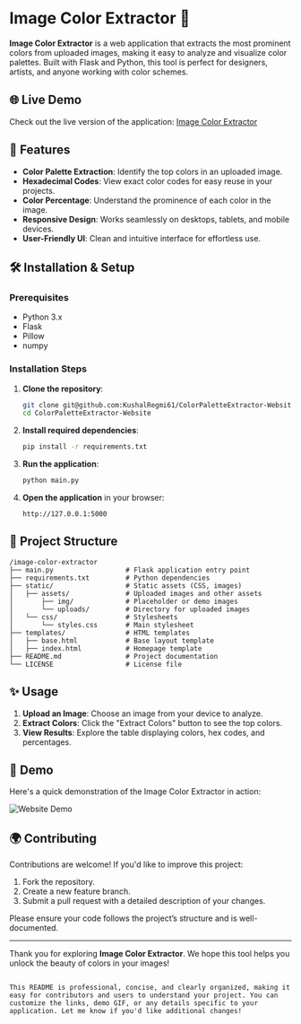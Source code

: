 # Image Color Extractor 🎨

**Image Color Extractor** is a web application that extracts the most prominent colors from uploaded images, making it easy to analyze and visualize color palettes. Built with Flask and Python, this tool is perfect for designers, artists, and anyone working with color schemes.

## 🌐 Live Demo

Check out the live version of the application: [Image Color Extractor](https://your-live-site-link.com)

## 🚀 Features

- **Color Palette Extraction**: Identify the top colors in an uploaded image.
- **Hexadecimal Codes**: View exact color codes for easy reuse in your projects.
- **Color Percentage**: Understand the prominence of each color in the image.
- **Responsive Design**: Works seamlessly on desktops, tablets, and mobile devices.
- **User-Friendly UI**: Clean and intuitive interface for effortless use.

## 🛠️ Installation & Setup

### Prerequisites

- Python 3.x
- Flask
- Pillow
- numpy

### Installation Steps

1. **Clone the repository**:
   ```bash
   git clone git@github.com:KushalRegmi61/ColorPaletteExtractor-Website.git
   cd ColorPaletteExtractor-Website
   ```

2. **Install required dependencies**:
   ```bash
   pip install -r requirements.txt
   ```

3. **Run the application**:
   ```bash
   python main.py
   ```

4. **Open the application** in your browser:
   ```text
   http://127.0.0.1:5000
   ```


## 📂 Project Structure

```
/image-color-extractor
├── main.py                  # Flask application entry point
├── requirements.txt         # Python dependencies
├── static/                  # Static assets (CSS, images)
│   ├── assets/              # Uploaded images and other assets
│       ├── img/             # Placeholder or demo images
│       └── uploads/         # Directory for uploaded images
│   └── css/                 # Stylesheets
│       └── styles.css       # Main stylesheet
├── templates/               # HTML templates
│   ├── base.html            # Base layout template
│   ├── index.html           # Homepage template
├── README.md                # Project documentation
└── LICENSE                  # License file
```


## ✨ Usage

1. **Upload an Image**: Choose an image from your device to analyze.
2. **Extract Colors**: Click the "Extract Colors" button to see the top colors.
3. **View Results**: Explore the table displaying colors, hex codes, and percentages.

## 🎥 Demo

Here's a quick demonstration of the Image Color Extractor in action:

![Website Demo](static/assets/demo.gif)



## 🌍 Contributing

Contributions are welcome! If you'd like to improve this project:
1. Fork the repository.
2. Create a new feature branch.
3. Submit a pull request with a detailed description of your changes.

Please ensure your code follows the project’s structure and is well-documented.



---

Thank you for exploring **Image Color Extractor**. We hope this tool helps you unlock the beauty of colors in your images!
``` 

This README is professional, concise, and clearly organized, making it easy for contributors and users to understand your project. You can customize the links, demo GIF, or any details specific to your application. Let me know if you'd like additional changes!
